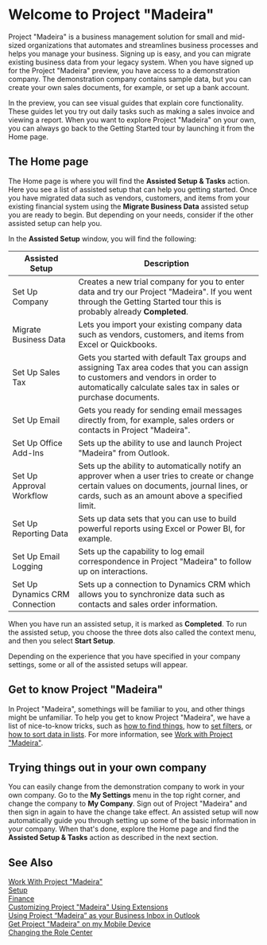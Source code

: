 <properties
	pageTitle="Welcome to Project “Madeira” | Project “Madeira”"
    description="Welcome to Project “Madeira”"
	services="project-madeira"
	documentationCenter=""
	authors="SusanneWindfeldPedersen"/>
<tags
    ms.service="project-madeira"
    ms.topic="get-started-article"
    ms.devlang="na"
    ms.tgt_pltfrm="na"
    ms.workload="na"
    ms.date="09/08/2016"
    ms.author="SusanneWindfeldPedersen" />

# Welcome to Project "Madeira"

Project "Madeira" is a business management solution for small and mid-sized organizations that automates and streamlines business processes and helps you manage your business. Signing up is easy, and you can migrate existing business data from your legacy system.
When you have signed up for the Project "Madeira" preview, you have access to a demonstration company. The demonstration company contains sample data, but you can create your own sales documents, for example, or set up a bank account.  

In the preview, you can see visual guides that explain core functionality. These guides let you try out daily tasks such as making a sales invoice and viewing a report. When you want to explore Project "Madeira" on your own, you can always go back to the Getting Started tour by launching it from the Home page.   

## The Home page
The Home page is where you will find the **Assisted Setup & Tasks** action. Here you see a list of assisted setup that can help you getting started. Once you have migrated data such as vendors, customers, and items from your existing financial system using the **Migrate Business Data** assisted setup you are ready to begin. But depending on your needs, consider if the other assisted setup can help you.

In the **Assisted Setup** window, you will find the following:

|Assisted Setup           |Description                                                                                      |
|-------------------------|-------------------------------------------------------------------------------------------------|
|Set Up Company           |Creates a new trial company for you to enter data and try our Project "Madeira". If you went through the Getting Started tour this is probably already **Completed**. |
|Migrate Business Data    |Lets you import your existing company data such as vendors, customers, and items from Excel or Quickbooks.|
|Set Up Sales Tax         |Gets you started with default Tax groups and assigning Tax area codes that you can assign to customers and vendors in order to automatically calculate sales tax in sales or purchase documents.|
|Set Up Email             |Gets you ready for sending email messages directly from, for example, sales orders or contacts in Project "Madeira".|
|Set Up Office Add-Ins    |Sets up the ability to use and launch Project "Madeira" from Outlook.|
|Set Up Approval Workflow|Sets up the ability to automatically notify an approver when a user tries to create or change certain values on documents, journal lines, or cards, such as an amount above a specified limit.|
|Set Up Reporting Data    |Sets up data sets that you can use to build powerful reports using Excel or Power BI, for example.|
|Set Up Email Logging     |Sets up the capability to log email correspondence in Project "Madeira" to follow up on interactions.|
|Set Up Dynamics CRM Connection|Sets up a connection to Dynamics CRM which allows you to synchronize data such as contacts and sales order information.|

When you have run an assisted setup, it is marked as **Completed**. To run the assisted setup, you choose the three dots also called the context menu, and then you select **Start Setup**.  

Depending on the experience that you have specified in your company settings, some or all of the assisted setups will appear.

<!-- Project "Madeira" is related to the Dynamics NAV business management solution. As a result, some of the functionality that you can access in Project "Madeira" is limited in range, and occasionally you will be referred to Help for Dynamics NAV for more in-depth assistance. For more information, see <a href="http://go.microsoft.com/FwLink/?LinkId=31636">Microsoft Dynamics NAV</a> in the MSDN Library. -->   

## Get to know Project "Madeira"
In Project "Madeira", somethings will be familiar to you, and other things might be unfamiliar. To help you get to know Project "Madeira", we have a list of nice-to-know tricks, such as [how to find things](ui-search.md), how to [set filters](ui-enter-criteria-filters.md), or [how to sort data in lists](ui-sorting.md). For more information, see [Work with Project "Madeira"](ui-work-product.md).  

## Trying things out in your own company
You can easily change from the demonstration company to work in your own company. Go to the **My Settings** menu in the top right corner, and change the company to **My Company**. Sign out of Project "Madeira" and then sign in again to have the change take effect. An assisted setup will now automatically guide you through setting up some of the basic information in your company. When that's done, explore the Home page and find the **Assisted Setup & Tasks** action as described in the next section.  

## See Also
[Work With Project "Madeira"](ui-work-product.md)  
[Setup](setup.md)  
[Finance](finance.md)  
[Customizing Project "Madeira" Using Extensions](ui-extensions.md)  
[Using Project “Madeira” as your Business Inbox in Outlook](madeira-outlook.md)  
[Get Project "Madeira" on my Mobile Device](install-mobile-app.md)  
[Changing the Role Center](change-role.md)  
